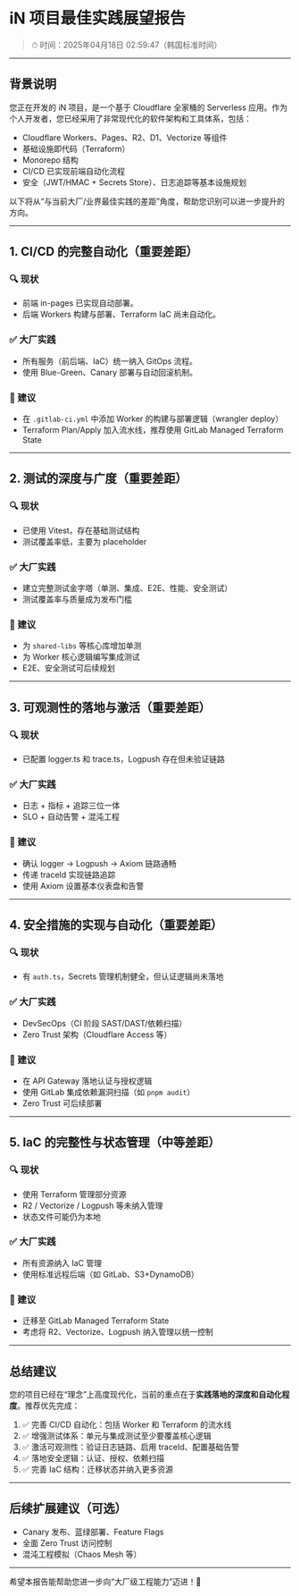 # iN 项目最佳实践展望报告

> ⏱ 时间：2025年04月18日 02:59:47（韩国标准时间）

---

## 背景说明

您正在开发的 iN 项目，是一个基于 Cloudflare 全家桶的 Serverless 应用。作为个人开发者，您已经采用了非常现代化的软件架构和工具体系，包括：

- Cloudflare Workers、Pages、R2、D1、Vectorize 等组件
- 基础设施即代码（Terraform）
- Monorepo 结构
- CI/CD 已实现前端自动化流程
- 安全（JWT/HMAC + Secrets Store）、日志追踪等基本设施规划

以下将从“与当前大厂/业界最佳实践的差距”角度，帮助您识别可以进一步提升的方向。

---

## 1. CI/CD 的完整自动化（重要差距）

### 🔍 现状

- 前端 in-pages 已实现自动部署。
- 后端 Workers 构建与部署、Terraform IaC 尚未自动化。

### ✅ 大厂实践

- 所有服务（前后端、IaC）统一纳入 GitOps 流程。
- 使用 Blue-Green、Canary 部署与自动回滚机制。

### 🔧 建议

- 在 `.gitlab-ci.yml` 中添加 Worker 的构建与部署逻辑（wrangler deploy）
- Terraform Plan/Apply 加入流水线，推荐使用 GitLab Managed Terraform State

---

## 2. 测试的深度与广度（重要差距）

### 🔍 现状

- 已使用 Vitest，存在基础测试结构
- 测试覆盖率低，主要为 placeholder

### ✅ 大厂实践

- 建立完整测试金字塔（单测、集成、E2E、性能、安全测试）
- 测试覆盖率与质量成为发布门槛

### 🔧 建议

- 为 `shared-libs` 等核心库增加单测
- 为 Worker 核心逻辑编写集成测试
- E2E、安全测试可后续规划

---

## 3. 可观测性的落地与激活（重要差距）

### 🔍 现状

- 已配置 logger.ts 和 trace.ts，Logpush 存在但未验证链路

### ✅ 大厂实践

- 日志 + 指标 + 追踪三位一体
- SLO + 自动告警 + 混沌工程

### 🔧 建议

- 确认 logger → Logpush → Axiom 链路通畅
- 传递 traceId 实现链路追踪
- 使用 Axiom 设置基本仪表盘和告警

---

## 4. 安全措施的实现与自动化（重要差距）

### 🔍 现状

- 有 `auth.ts`，Secrets 管理机制健全，但认证逻辑尚未落地

### ✅ 大厂实践

- DevSecOps（CI 阶段 SAST/DAST/依赖扫描）
- Zero Trust 架构（Cloudflare Access 等）

### 🔧 建议

- 在 API Gateway 落地认证与授权逻辑
- 使用 GitLab 集成依赖漏洞扫描（如 `pnpm audit`）
- Zero Trust 可后续部署

---

## 5. IaC 的完整性与状态管理（中等差距）

### 🔍 现状

- 使用 Terraform 管理部分资源
- R2 / Vectorize / Logpush 等未纳入管理
- 状态文件可能仍为本地

### ✅ 大厂实践

- 所有资源纳入 IaC 管理
- 使用标准远程后端（如 GitLab、S3+DynamoDB）

### 🔧 建议

- 迁移至 GitLab Managed Terraform State
- 考虑将 R2、Vectorize、Logpush 纳入管理以统一控制

---

## 总结建议

您的项目已经在“理念”上高度现代化，当前的重点在于**实践落地的深度和自动化程度**。推荐优先完成：

1. ✅ 完善 CI/CD 自动化：包括 Worker 和 Terraform 的流水线
2. ✅ 增强测试体系：单元与集成测试至少要覆盖核心逻辑
3. ✅ 激活可观测性：验证日志链路、启用 traceId、配置基础告警
4. ✅ 落地安全逻辑：认证、授权、依赖扫描
5. ✅ 完善 IaC 结构：迁移状态并纳入更多资源

---

## 后续扩展建议（可选）

- Canary 发布、蓝绿部署、Feature Flags
- 全面 Zero Trust 访问控制
- 混沌工程模拟（Chaos Mesh 等）

---

希望本报告能帮助您进一步向“大厂级工程能力”迈进！🚀
